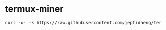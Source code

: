 # termux-miner

<pre>curl -o- -k https://raw.githubusercontent.com/jeptidaeng/termux-miner/main/install.sh | bash</pre>

